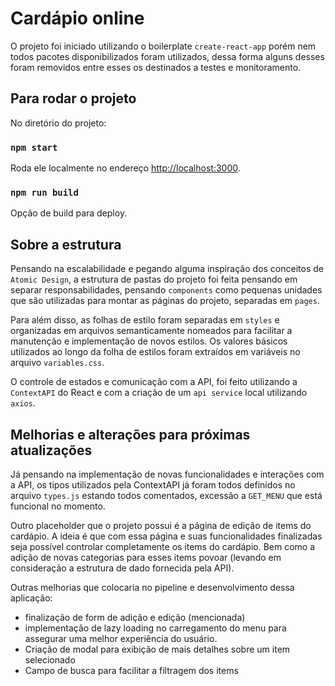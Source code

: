 # Cardápio online

O projeto foi iniciado utilizando o boilerplate `create-react-app` porém nem todos pacotes disponibilizados foram utilizados, dessa forma alguns desses foram removidos entre esses os destinados a testes e monitoramento.

## Para rodar o projeto

No diretório do projeto:

### `npm start`

Roda ele localmente no endereço [http://localhost:3000](http://localhost:3000).

### `npm run build`

Opção de build para deploy.

## Sobre a estrutura

Pensando na escalabilidade e pegando alguma inspiração dos conceitos de `Atomic Design`, a estrutura de pastas do projeto foi feita pensando em separar responsabilidades, pensando `components` como pequenas unidades que são utilizadas para montar as páginas do projeto, separadas em `pages`.

Para além disso, as folhas de estilo foram separadas em `styles` e organizadas em arquivos semanticamente nomeados para facilitar a manutenção e implementação de novos estilos. Os valores básicos utilizados ao longo da folha de estilos foram extraídos em variáveis no arquivo `variables.css`.

O controle de estados e comunicação com a API, foi feito utilizando a `ContextAPI` do React e com a criação de um `api service` local utilizando `axios`.

## Melhorias e alterações para próximas atualizações

Já pensando na implementação de novas funcionalidades e interações com a API, os tipos utilizados pela ContextAPI já foram todos definidos no arquivo `types.js` estando todos comentados, excessão a `GET_MENU` que está funcional no momento.

Outro placeholder que o projeto possui é a página de edição de items do cardápio. A ideia é que com essa página e suas funcionalidades finalizadas seja possível controlar completamente os items do cardápio. Bem como a adição de novas categorias para esses items povoar (levando em consideração a estrutura de dado fornecida pela API).

Outras melhorias que colocaria no pipeline e desenvolvimento dessa aplicação:

- finalização de form de adição e edição (mencionada)
- implementação de lazy loading no carregamento do menu para assegurar uma melhor experiência do usuário.
- Criação de modal para exibição de mais detalhes sobre um item selecionado
- Campo de busca para facilitar a filtragem dos items
